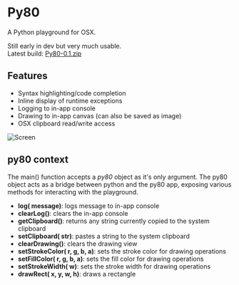 # Py80
A Python playground for OSX.

Still early in dev but very much usable.  
Latest build: [Py80-0.1.zip](http://kode80.com/downloads/Py80-0.1.zip)

## Features
* Syntax highlighting/code completion
* Inline display of runtime exceptions
* Logging to in-app console
* Drawing to in-app canvas (can also be saved as image)
* OSX clipboard read/write access

![Screen](https://pbs.twimg.com/media/CFoxlqYVAAAUbVd.png:large)

## py80 context
The main() function accepts a *py80* object as it's only argument. The py80 object acts as a bridge between python and the py80 app, exposing various methods for interacting with the playground.
* **log( message)**: logs message to in-app console
* **clearLog()**: clears the in-app console
* **getClipboard()**: returns any string currently copied to the system clipboard
* **setClipboard( str)**: pastes a string to the system clipboard
* **clearDrawing()**: clears the drawing view
* **setStrokeColor( r, g, b, a)**: sets the stroke color for drawing operations
* **setFillColor( r, g, b, a)**: sets the fill color for drawing operations
* **setStrokeWidth( w)**: sets the stroke width for drawing operations
* **drawRect( x, y, w, h)**: draws a rectangle
